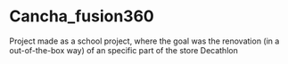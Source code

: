 # Cancha_fusion360
Project made as a school project, where the goal was the renovation (in a out-of-the-box way) of an specific part of the store Decathlon
